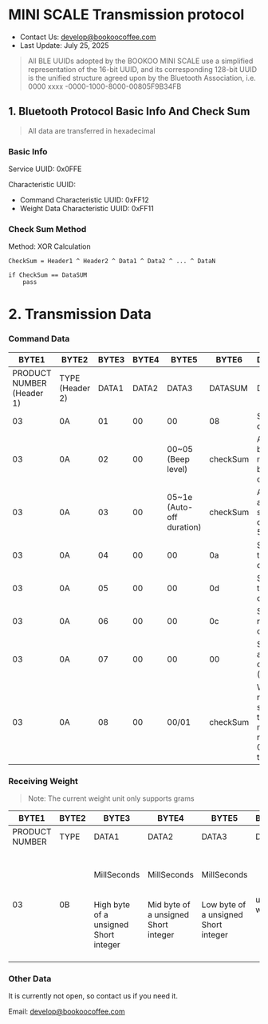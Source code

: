 # MINI SCALE Transmission protocol
- Contact Us: develop@bookoocoffee.com
- Last Update: July 25, 2025

>All BLE UUIDs adopted by the BOOKOO MINI SCALE use a simplified representation of the 16-bit UUID, and its corresponding 128-bit UUID is the unified structure agreed upon by the Bluetooth Association, i.e. 0000 xxxx -0000-1000-8000-00805F9B34FB

## 1. Bluetooth Protocol Basic Info And Check Sum
> All data are transferred in hexadecimal

### Basic Info

Service UUID: 0x0FFE

Characteristic UUID:

- Command Characteristic UUID: 0xFF12
- Weight Data Characteristic UUID: 0xFF11

### Check Sum Method

Method: XOR Calculation
```
CheckSum = Header1 ^ Header2 ^ Data1 ^ Data2 ^ ... ^ DataN

if CheckSum == DataSUM
    pass
```

# 2. Transmission Data

### Command Data

| BYTE1 | BYTE2 | BYTE3 | BYTE4 | BYTE5 | BYTE6 | DESCRIPTION |
| ----------- | ----------- |----------- |----------- |----------- |----------- |----------- |
| PRODUCT NUMBER (Header 1) | TYPE (Header 2) | DATA1 | DATA2 | DATA3 |  DATASUM |DESCRIPTION |
| 03 | 0A | 01 | 00 | 00 | 08 | Send the tare command |
| 03 | 0A | 02 | 00 | 00~05 (Beep level) | checkSum | Adjust the beep size, 0 means no beeper sound on |
| 03 | 0A | 03 | 00 | 05~1e (Auto-off duration) | checkSum | Adjust the automatic shutdown duration from 5-30 minutes |
| 03 | 0A | 04 | 00 | 00 | 0a | Send the start timer command |
| 03 | 0A | 05 | 00 | 00 | 0d | Send the stop timer command |
| 03 | 0A | 06 | 00 | 00 | 0c | Send the reset timer command |
| 03 | 0A | 07 | 00 | 00 | 00 | Send the tare and start time command (recommend) |
| 03 | 0A | 08 | 00 | 00/01 | checkSum | Whether or not flow smoothing is turned on, 00 means it is not turned on, 01 means it is turned on |

### Receiving Weight

>Note: The current weight unit only supports grams

| BYTE1 | BYTE2 | BYTE3 | BYTE4 | BYTE5 | BYTE6 | BYTE7 |BYTE8 |BYTE9 |BYTE10 |BYTE11 |BYTE12 |BYTE13 |BYTE14 |BYTE15 |BYTE16 |BYTE17 |BYTE18 |BYTE19 |BYTE20 |DESCRIPTION |
| ----------- | ----------- |----------- |----------- |----------- |----------- |----------- |----------- |----------- |----------- |----------- |----------- |----------- |----------- |----------- |----------- |----------- |----------- |----------- |----------- |----------- |
| PRODUCT NUMBER | TYPE | DATA1 | DATA2 | DATA3 |  DATA4 | DATA5 | DATA6 | DATA7 | DATA8 | DATA9 | DATA10 | DATA11 | DATA12 | DATA13 | DATA14 | DATA15 | DATA16 | DATA17 | DATASUM |DESCRIPTION |
| 03 | 0B | <br>MillSeconds <br><br><br> High byte of a unsigned Short integer	|MillSeconds <br><br><br> Mid byte of a unsigned Short integer |MillSeconds <br><br><br> Low byte of a unsigned Short integer | unit of weight |Weight symbol data points (+/-)|<br>Grams weight * 100 <br><br><br> High byte of a unsigned Short integer |<br>Grams weight * 100 <br><br><br> Mid byte of a unsigned Short integer |<br>Grams weight * 100 <br><br><br> Low byte of a unsigned Short integer |Flow rate symbol data points (+/-)|Flow rate*100 <br><br><br> High byte of a unsigned Short integer|Flow rate*100 <br><br><br> Low byte of a unsigned Short integer|Percentage of remaining power | standby time (min) <br><br><br> High byte of a unsigned Short integer |standby time (min) <br><br><br> Low byte of a unsigned Short integer| Buzzer gear | Flow Rate Smoothing Switch |00 |00 | Get time, weight, flow rate and power percentage data on the scale |

### Other Data

It is currently not open, so contact us if you need it.

Email: develop@bookoocoffee.com
